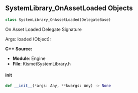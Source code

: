 ## SystemLibrary_OnAssetLoaded Objects

```python
class SystemLibrary_OnAssetLoaded(DelegateBase)
```

On Asset Loaded  Delegate Signature

Args:
    loaded (Object):

**C++ Source:**

- **Module**: Engine
- **File**: KismetSystemLibrary.h

<a id="unreal.SystemLibrary_OnAssetLoaded.__init__"></a>

#### __init__

```python
def __init__(*args: Any, **kwargs: Any) -> None
```

<a id="unreal.SystemLibrary_OnAssetClassLoaded"></a>